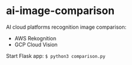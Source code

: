 # ai-image-comparison
AI cloud platforms recognition image comparison:

* AWS Rekognition
* GCP Cloud Vision

Start Flask app:
`$ python3 comparison.py`